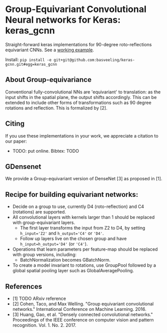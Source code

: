 # Group-Equivariant Convolutional Neural networks for Keras: keras_gcnn
Straight-forward keras implementations for 90-degree roto-reflections equivariant CNNs. See a [working example](https://github.com/basveeling/keras-gcnn/blob/master/examples/g_densnet_cifar.py).

Install: `pip install -e git+git@github.com:basveeling/keras-gcnn.git#egg=keras_gcnn`
## About Group-equivariance
Conventional fully-convolutional NNs are 'equivariant' to translation: as the input shifts in the spatial plane, the output shifts accordingly. This can be extended to include other forms of transformations such as 90 degree rotations and reflection. This is formalized by [2].

## Citing
If you use these implementations in your work, we appreciate a citation to our paper:
- TODO: put online.
Bibtex: TODO

## GDensenet
We provide a Group-equivariant version of DenseNet [3] as proposed in [1].

## Recipe for building equivariant networks:
- Decide on a group to use, currently D4 (roto-reflection) and C4 (rotations) are supported.
- All convolutional layers with kernels larger than 1 should be replaced with group-equivariant layers.
    - The first layer transforms the input from Z2 to D4, by setting `h_input='Z2'` and `h_output='C4'` or `'D4'`.
    - Follow up layers live on the chosen group and have `h_input=h_output='D4'` (or `'C4'`).
- Operations that learn parameters per feature-map should be replaced with group versions, including:
    - BatchNormalization becomes GBatchNorm.
- To create a model invariant to rotations, use GroupPool followed by a global spatial pooling layer such as GlobalAveragePooling.

## References
- [1] TODO ARxiv reference
- [2] Cohen, Taco, and Max Welling. "Group equivariant convolutional networks." International Conference on Machine Learning. 2016.
- [3] Huang, Gao, et al. "Densely connected convolutional networks." Proceedings of the IEEE conference on computer vision and pattern recognition. Vol. 1. No. 2. 2017.

